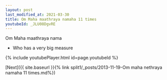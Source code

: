 ```yaml
---
layout: post
last_modified_at: 2021-03-30
title: Om Maha maathraya namaha 11 times
youtubeId: _JLU08DgvRE
---
```

 
 
Om Maha maathraya nama 
 
 -  Who has a very big measure 
 
  
 
  
 
 
 
 
 
 


{% include youtubePlayer.html id=page.youtubeId %}
 
[Next]({{ site.baseurl }}{% link  split1/_posts/2013-11-19-Om maha nethraya namaha 11 times.md%})
 
